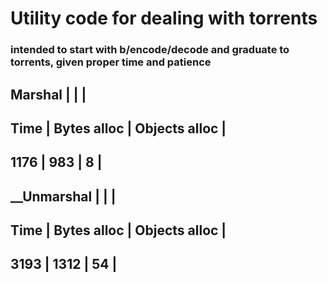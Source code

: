 # Utility code for dealing with torrents

### intended to start with b/encode/decode and graduate to torrents, given proper time and patience

__Marshal__ | | |
---------------------------------
Time | Bytes alloc | Objects alloc |
---------------------------------
1176 | 983 | 8 |
----------------------------------

__Unmarshal | | | 
----------------------------------
Time | Bytes alloc | Objects alloc |
----------------------------------
3193 | 1312 | 54 |
----------------------------------